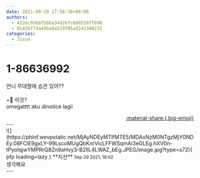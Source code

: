 ```yaml
---
date: 2021-09-29 17:58:38+09:00
authors:
  - 422ec9366f566a34d26fc066558ff898
  - 01435f74a49ba8a519705ad242348232
categories:
  - Jisun
---
```


# 1-86636992

<div class="post-container" markdown="1">
<div class="content-container md-sidebar__scrollwrap" markdown="1">

언니 무대할때 습관 있어??<br><br>+🤔 이것?<br>omegatttt aku dinotice lagii 

</div>
</div>

<div style="text-align: right;" markdown="1">
<a href="https://weverse.io/fromis9/fanpost/1-86636992" style="text-align: right;">:material-share:{.big-emoji}</a>
</div>
---

<div class="comments-container md-sidebar__scrollwrap" markdown="1">
<div class="comment" markdown="1">
<div class='id-container' markdown="1">
![](https://phinf.wevpstatic.net/MjAyNDEyMTlfMTE5/MDAxNzM0NTgzMjY0NDEy.08FClE9gxLY-99LscoMUgQbKnrVicLFFWSqmAi3eGLEg.hXV0n-tPyoIqjwYMPRrQ8Zn9aHvy3-B2llL4LWAZ_bEg.JPEG/image.jpg?type=s72){ pfp loading=lazy }
**<span class="artist">지선</span>** <small>Sep 29 2021, 18:02</small><br>
</div>
<div class='comment-body' markdown="1">
생각해요
</div>
</div>
</div>
---
